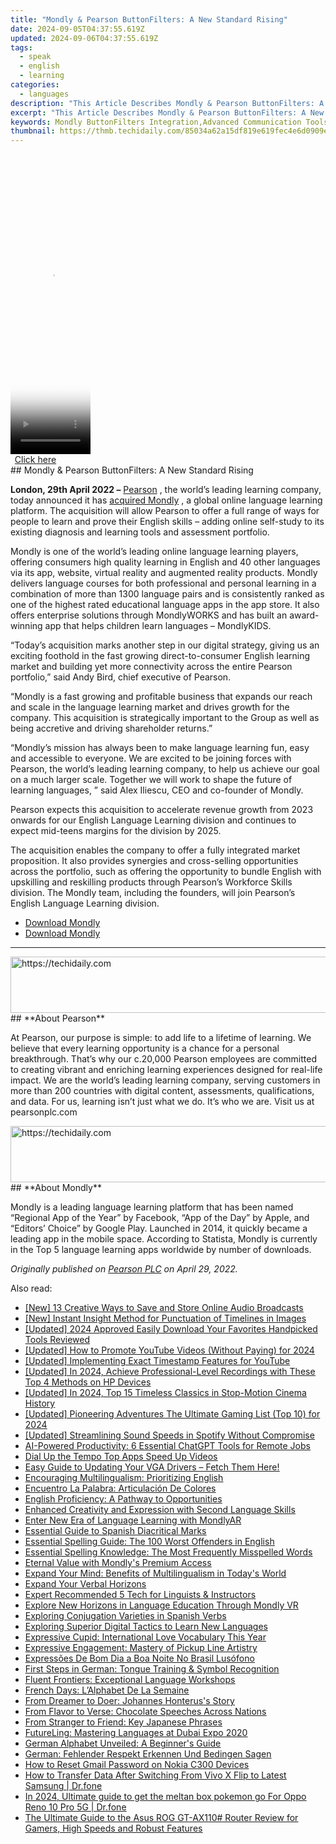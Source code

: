 ```yaml
---
title: "Mondly & Pearson ButtonFilters: A New Standard Rising"
date: 2024-09-05T04:37:55.619Z
updated: 2024-09-06T04:37:55.619Z
tags:
  - speak
  - english
  - learning
categories:
  - languages
description: "This Article Describes Mondly & Pearson ButtonFilters: A New Standard Rising"
excerpt: "This Article Describes Mondly & Pearson ButtonFilters: A New Standard Rising"
keywords: Mondly ButtonFilters Integration,Advanced Communication Tools,Personalized Filters & Video Conferencing,Innovative Communication Solutions for Businesses,Next-Gen Video Calling Features,Enhanced User Experience for Online Meetings,Collaborative Communication Software Integration
thumbnail: https://thmb.techidaily.com/85034a62a15df819e619fec4e6d0909e5ab4845fbca98b126bdfe343d56fc596.jpg
---
```


<!-- affiliate ads begin -->
<span id="1993651">
					<video width="128" height="480" style="cursor:pointer"
           poster="//a.impactradius-go.com/display-clicktoplayimage/1993651.png"
           onclick="if(!this.playClicked){this.play();this.setAttribute('controls',true);this.playClicked=true;}">
	   <source src="//a.impactradius-go.com/display-ad/22993-1993651">
	   <img src="//a.impactradius-go.com/display-clicktoplayimage/1993651.png" style="border: none; height: 100%; width: 100%; object-fit: contain">
	</video>
	<div style="width:80px;text-align:center"><a href="javascript:window.open(decodeURIComponent('https%3A%2F%2Fhomestyler.sjv.io%2Fc%2F5597632%2F1993651%2F22993'), '_blank');void(0);">Click here</a></div>
</span>
<img height="0" width="0" src="https://imp.pxf.io/i/5597632/1993651/22993" style="position:absolute;visibility:hidden;" border="0" />
<!-- affiliate ads end -->
## Mondly & Pearson ButtonFilters: A New Standard Rising

**London, 29th April 2022 –** [Pearson](https://www.pearson.com/) , the world’s leading learning company, today announced it has [acquired Mondly](https://plc.pearson.com/en-US/news/pearson-acquires-leading-online-language-learning-platform) , a global online language learning platform. The acquisition will allow Pearson to offer a full range of ways for people to learn and prove their English skills – adding online self-study to its existing diagnosis and learning tools and assessment portfolio.

 Mondly is one of the world’s leading online language learning players, offering consumers high quality learning in English and 40 other languages via its app, website, virtual reality and augmented reality products. Mondly delivers language courses for both professional and personal learning in a combination of more than 1300 language pairs and is consistently ranked as one of the highest rated educational language apps in the app store. It also offers enterprise solutions through MondlyWORKS and has built an award-winning app that helps children learn languages – MondlyKIDS.

 “Today’s acquisition marks another step in our digital strategy, giving us an exciting foothold in the fast growing direct-to-consumer English learning market and building yet more connectivity across the entire Pearson portfolio,” said Andy Bird, chief executive of Pearson.

 “Mondly is a fast growing and profitable business that expands our reach and scale in the language learning market and drives growth for the company. This acquisition is strategically important to the Group as well as being accretive and driving shareholder returns.”

 “Mondly’s mission has always been to make language learning fun, easy and accessible to everyone. We are excited to be joining forces with Pearson, the world’s leading learning company, to help us achieve our goal on a much larger scale. Together we will work to shape the future of learning languages, ” said Alex Iliescu, CEO and co-founder of Mondly.

 Pearson expects this acquisition to accelerate revenue growth from 2023 onwards for our English Language Learning division and continues to expect mid-teens margins for the division by 2025.

 The acquisition enables the company to offer a fully integrated market proposition. It also provides synergies and cross-selling opportunities across the portfolio, such as offering the opportunity to bundle English with upskilling and reskilling products through Pearson’s Workforce Skills division. The Mondly team, including the founders, will join Pearson’s English Language Learning division.

* [Download Mondly](https://www.facebook.com/sharer/sharer.php?u=https%3A%2F%2Fwww.mondly.com%2Fblog%2Fmondly-joins-pearson%2F&t=Mondly+Joins+Pearson "Share on Facebook")
* [Download Mondly](https://shop.mondly.com/affiliate.php?ACCOUNT=ATISTUDI&AFFILIATE=108875&PATH=https://www.mondly.com?AFFILIATE=108875)

---

<!-- affiliate ads begin -->
<a href="https://aligracehair.sjv.io/c/5597632/2080317/19272" target="_top" id="2080317">
  <img src="//a.impactradius-go.com/display-ad/19272-2080317" border="0" alt="https://techidaily.com" width="728" height="90"/>
</a>
<img height="0" width="0" src="https://aligracehair.sjv.io/i/5597632/2080317/19272" style="position:absolute;visibility:hidden;" border="0" />
<!-- affiliate ads end -->
## **About Pearson**

 At Pearson, our purpose is simple: to add life to a lifetime of learning. We believe that every learning opportunity is a chance for a personal breakthrough. That’s why our c.20,000 Pearson employees are committed to creating vibrant and enriching learning experiences designed for real-life impact. We are the world’s leading learning company, serving customers in more than 200 countries with digital content, assessments, qualifications, and data. For us, learning isn’t just what we do. It’s who we are. Visit us at pearsonplc.com

<!-- affiliate ads begin -->
<a href="https://appsumo.8odi.net/c/5597632/2037475/7443" target="_top" id="2037475">
  <img src="//a.impactradius-go.com/display-ad/7443-2037475" border="0" alt="https://techidaily.com" width="728" height="90"/>
</a>
<img height="0" width="0" src="https://appsumo.8odi.net/i/5597632/2037475/7443" style="position:absolute;visibility:hidden;" border="0" />
<!-- affiliate ads end -->
## **About Mondly**

 Mondly is a leading language learning platform that has been named “Regional App of the Year” by Facebook, “App of the Day” by Apple, and “Editors’ Choice” by Google Play. Launched in 2014, it quickly became a leading app in the mobile space. According to Statista, Mondly is currently in the Top 5 language learning apps worldwide by number of downloads.

 _Originally published on [Pearson PLC](https://plc.pearson.com/en-US/news/pearson-acquires-leading-online-language-learning-platform) on April 29, 2022._

<ins class="adsbygoogle"
     style="display:block"
     data-ad-format="autorelaxed"
     data-ad-client="ca-pub-7571918770474297"
     data-ad-slot="1223367746"></ins>



<ins class="adsbygoogle"
     style="display:block"
     data-ad-client="ca-pub-7571918770474297"
     data-ad-slot="8358498916"
     data-ad-format="auto"
     data-full-width-responsive="true"></ins>

<span class="atpl-alsoreadstyle">Also read:</span>
<div><ul>
<li><a href="https://extra-hints.techidaily.com/new-13-creative-ways-to-save-and-store-online-audio-broadcasts/"><u>[New] 13 Creative Ways to Save and Store Online Audio Broadcasts</u></a></li>
<li><a href="https://extra-support.techidaily.com/new-instant-insight-method-for-punctuation-of-timelines-in-images/"><u>[New] Instant Insight  Method for Punctuation of Timelines in Images</u></a></li>
<li><a href="https://youtube-docs.techidaily.com/ed-2024-approved-easily-download-your-favorites-handpicked-tools-reviewed/"><u>[Updated] 2024 Approved  Easily Download Your Favorites  Handpicked Tools Reviewed</u></a></li>
<li><a href="https://eaxpv-info.techidaily.com/updated-how-to-promote-youtube-videos-without-paying-for-2024/"><u>[Updated] How to Promote YouTube Videos (Without Paying) for 2024</u></a></li>
<li><a href="https://some-techniques.techidaily.com/updated-implementing-exact-timestamp-features-for-youtube/"><u>[Updated] Implementing Exact Timestamp Features for YouTube</u></a></li>
<li><a href="https://on-screen-recording.techidaily.com/updated-in-2024-achieve-professional-level-recordings-with-these-top-4-methods-on-hp-devices/"><u>[Updated] In 2024, Achieve Professional-Level Recordings with These Top 4 Methods on HP Devices</u></a></li>
<li><a href="https://article-helps.techidaily.com/updated-in-2024-top-15-timeless-classics-in-stop-motion-cinema-history/"><u>[Updated] In 2024, Top 15 Timeless Classics in Stop-Motion Cinema History</u></a></li>
<li><a href="https://desktop-recording.techidaily.com/updated-pioneering-adventures-the-ultimate-gaming-list-top-10-for-2024/"><u>[Updated] Pioneering Adventures  The Ultimate Gaming List (Top 10) for 2024</u></a></li>
<li><a href="https://some-tips.techidaily.com/updated-streamlining-sound-speeds-in-spotify-without-compromise/"><u>[Updated] Streamlining Sound Speeds in Spotify Without Compromise</u></a></li>
<li><a href="https://tech-hub.techidaily.com/ai-powered-productivity-6-essential-chatgpt-tools-for-remote-jobs/"><u>AI-Powered Productivity: 6 Essential ChatGPT Tools for Remote Jobs</u></a></li>
<li><a href="https://extra-information.techidaily.com/dial-up-the-tempo-top-apps-speed-up-videos/"><u>Dial Up the Tempo  Top Apps Speed Up Videos</u></a></li>
<li><a href="https://driver-download.techidaily.com/1722978946400-easy-guide-to-updating-your-vga-drivers-fetch-them-here/"><u>Easy Guide to Updating Your VGA Drivers – Fetch Them Here!</u></a></li>
<li><a href="https://mondly-stories.techidaily.com/encouraging-multilingualism-prioritizing-english/"><u>Encouraging Multilingualism: Prioritizing English</u></a></li>
<li><a href="https://mondly-stories.techidaily.com/encuentro-la-palabra-articulacion-de-colores/"><u>Encuentro La Palabra: Articulación De Colores</u></a></li>
<li><a href="https://mondly-stories.techidaily.com/english-proficiency-a-pathway-to-opportunities/"><u>English Proficiency: A Pathway to Opportunities</u></a></li>
<li><a href="https://mondly-stories.techidaily.com/enhanced-creativity-and-expression-with-second-language-skills/"><u>Enhanced Creativity and Expression with Second Language Skills</u></a></li>
<li><a href="https://mondly-stories.techidaily.com/enter-new-era-of-language-learning-with-mondlyar/"><u>Enter New Era of Language Learning with MondlyAR</u></a></li>
<li><a href="https://mondly-stories.techidaily.com/essential-guide-to-spanish-diacritical-marks/"><u>Essential Guide to Spanish Diacritical Marks</u></a></li>
<li><a href="https://mondly-stories.techidaily.com/essential-spelling-guide-the-100-worst-offenders-in-english/"><u>Essential Spelling Guide: The 100 Worst Offenders in English</u></a></li>
<li><a href="https://mondly-stories.techidaily.com/essential-spelling-knowledge-the-most-frequently-misspelled-words/"><u>Essential Spelling Knowledge: The Most Frequently Misspelled Words</u></a></li>
<li><a href="https://mondly-stories.techidaily.com/eternal-value-with-mondlys-premium-access/"><u>Eternal Value with Mondly's Premium Access</u></a></li>
<li><a href="https://mondly-stories.techidaily.com/expand-your-mind-benefits-of-multilingualism-in-todays-world/"><u>Expand Your Mind: Benefits of Multilingualism in Today's World</u></a></li>
<li><a href="https://mondly-stories.techidaily.com/expand-your-verbal-horizons/"><u>Expand Your Verbal Horizons</u></a></li>
<li><a href="https://mondly-stories.techidaily.com/expert-recommended-5-tech-for-linguists-and-instructors/"><u>Expert Recommended 5 Tech for Linguists & Instructors</u></a></li>
<li><a href="https://mondly-stories.techidaily.com/explore-new-horizons-in-language-education-through-mondly-vr/"><u>Explore New Horizons in Language Education Through Mondly VR</u></a></li>
<li><a href="https://mondly-stories.techidaily.com/exploring-conjugation-varieties-in-spanish-verbs/"><u>Exploring Conjugation Varieties in Spanish Verbs</u></a></li>
<li><a href="https://mondly-stories.techidaily.com/exploring-superior-digital-tactics-to-learn-new-languages/"><u>Exploring Superior Digital Tactics to Learn New Languages</u></a></li>
<li><a href="https://mondly-stories.techidaily.com/expressive-cupid-international-love-vocabulary-this-year/"><u>Expressive Cupid: International Love Vocabulary This Year</u></a></li>
<li><a href="https://mondly-stories.techidaily.com/expressive-engagement-mastery-of-pickup-line-artistry/"><u>Expressive Engagement: Mastery of Pickup Line Artistry</u></a></li>
<li><a href="https://mondly-stories.techidaily.com/expressoes-de-bom-dia-a-boa-noite-no-brasil-lusofono/"><u>Expressões De Bom Dia a Boa Noite No Brasil Lusófono</u></a></li>
<li><a href="https://mondly-stories.techidaily.com/first-steps-in-german-tongue-training-and-symbol-recognition/"><u>First Steps in German: Tongue Training & Symbol Recognition</u></a></li>
<li><a href="https://mondly-stories.techidaily.com/fluent-frontiers-exceptional-language-workshops/"><u>Fluent Frontiers: Exceptional Language Workshops</u></a></li>
<li><a href="https://mondly-stories.techidaily.com/french-days-lalphabet-de-la-semaine/"><u>French Days: L’Alphabet De La Semaine</u></a></li>
<li><a href="https://mondly-stories.techidaily.com/from-dreamer-to-doer-johannes-honteruss-story/"><u>From Dreamer to Doer: Johannes Honterus's Story</u></a></li>
<li><a href="https://mondly-stories.techidaily.com/from-flavor-to-verse-chocolate-speeches-across-nations/"><u>From Flavor to Verse: Chocolate Speeches Across Nations</u></a></li>
<li><a href="https://mondly-stories.techidaily.com/from-stranger-to-friend-key-japanese-phrases/"><u>From Stranger to Friend: Key Japanese Phrases</u></a></li>
<li><a href="https://mondly-stories.techidaily.com/futureling-mastering-languages-at-dubai-expo-2020/"><u>FutureLing: Mastering Languages at Dubai Expo 2020</u></a></li>
<li><a href="https://mondly-stories.techidaily.com/german-alphabet-unveiled-a-beginners-guide/"><u>German Alphabet Unveiled: A Beginner's Guide</u></a></li>
<li><a href="https://mondly-stories.techidaily.com/german-fehlender-respekt-erkennen-und-bedingen-sagen/"><u>German: Fehlender Respekt Erkennen Und Bedingen Sagen</u></a></li>
<li><a href="https://easy-unlock-android.techidaily.com/how-to-reset-gmail-password-on-nokia-c300-devices-by-drfone-android/"><u>How to Reset Gmail Password on Nokia C300 Devices</u></a></li>
<li><a href="https://android-transfer.techidaily.com/how-to-transfer-data-after-switching-from-vivo-x-flip-to-latest-samsung-drfone-by-drfone-transfer-from-android-transfer-from-android/"><u>How to Transfer Data After Switching From Vivo X Flip to Latest Samsung | Dr.fone</u></a></li>
<li><a href="https://android-pokemon-go.techidaily.com/in-2024-ultimate-guide-to-get-the-meltan-box-pokemon-go-for-oppo-reno-10-pro-5g-drfone-by-drfone-virtual-android/"><u>In 2024, Ultimate guide to get the meltan box pokemon go For Oppo Reno 10 Pro 5G | Dr.fone</u></a></li>
<li><a href="https://buynow-marvelous.techidaily.com/the-ultimate-guide-to-the-asus-rog-gt-ax110-router-review-for-gamers-high-speeds-and-robust-features/"><u>The Ultimate Guide to the Asus ROG GT-AX110# Router Review for Gamers, High Speeds and Robust Features</u></a></li>
</ul></div>
